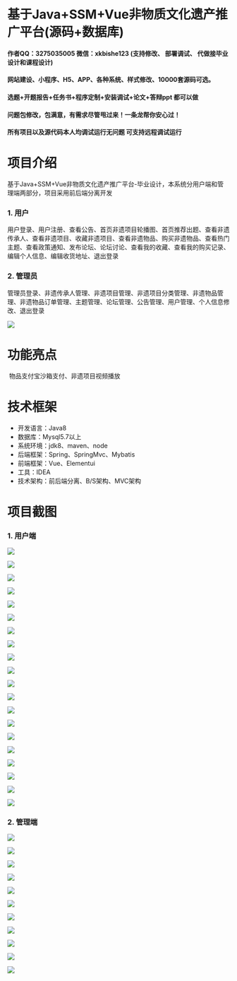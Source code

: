 # 基于Java+SSM+Vue非物质文化遗产推广平台(源码+数据库)

#### 作者QQ：3275035005 微信：xkbishe123 (支持修改、 部署调试、 代做接毕业设计和课程设计)

#### 网站建设、小程序、H5、APP、各种系统、样式修改、10000套源码可选。

#### 选题+开题报告+任务书+程序定制+安装调试+论文+答辩ppt 都可以做

#### 问题包修改，包满意，有需求尽管甩过来！一条龙帮你安心过！

#### 所有项目以及源代码本人均调试运行无问题 可支持远程调试运行

# 项目介绍
基于Java+SSM+Vue非物质文化遗产推广平台-毕业设计，本系统分用户端和管理端两部分，项目采用前后端分离开发

### 1. 用户

用户登录、用户注册、查看公告、首页非遗项目轮播图、首页推荐出题、查看非遗传承人、查看非遗项目、收藏非遗项目、查看非遗物品、购买非遗物品、查看热门主题、查看政策通知、发布论坛、论坛讨论、查看我的收藏、查看我的购买记录、编辑个人信息、编辑收货地址、退出登录 

### 2. 管理员

管理员登录、非遗传承人管理、非遗项目管理、非遗项目分类管理、非遗物品管理、非遗物品订单管理、主题管理、论坛管理、公告管理、用户管理、个人信息修改、退出登录 

![](image/lct.jpg)

# 功能亮点

​	物品支付宝沙箱支付、非遗项目视频播放

# 技术框架
- 开发语言：Java8
- 数据库：Mysql5.7以上
- 系统环境：jdk8、maven、node
- 后端框架：Spring、SpringMvc、Mybatis
- 前端框架：Vue、Elementui
- 工具：IDEA
- 技术架构：前后端分离、B/S架构、MVC架构
# 项目截图

### 1. 用户端

![](image/B1.png)

![](image/B2.png)

![](image/B3.png)

![](image/B4.png)

![](image/B5.png)

![](image/B6.png)

![](image/B7.png)

![](image/B8.png)

![](image/B9.png)

![](image/B10.png)

![](image/B11.png)

![](image/B12.png)

![](image/B13.png)

![](image/B14.png)

![](image/B15.png)

![](image/B16.png)

![](image/B17.png)

![](image/B18.png)

![](image/B19.png)

![](image/B20.png)

### 2. 管理端

![](image/A1.png)

![](image/A2.png)

![](image/A3.png)

![](image/A4.png)

![](image/A5.png)

![](image/A6.png)

![](image/A7.png)

![](image/A8.png)

![](image/A9.png)

![](image/A10.png)

![](image/A11.png)



### 
